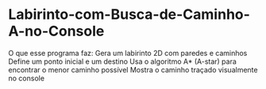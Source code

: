 # Labirinto-com-Busca-de-Caminho-A-no-Console
O que esse programa faz: Gera um labirinto 2D com paredes e caminhos  Define um ponto inicial e um destino  Usa o algoritmo A* (A-star) para encontrar o menor caminho possível  Mostra o caminho traçado visualmente no console
